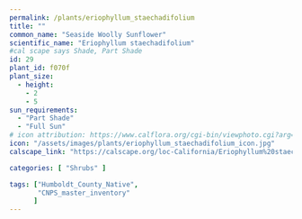 ```yaml
---
permalink: /plants/eriophyllum_staechadifolium
title: ""
common_name: "Seaside Woolly Sunflower"
scientific_name: "Eriophyllum staechadifolium"
#cal scape says Shade, Part Shade
id: 29
plant_id: f070f
plant_size:
  - height: 
    - 2
    - 5
sun_requirements:
  - "Part Shade"
  - "Full Sun"
# icon attribution: https://www.calflora.org/cgi-bin/viewphoto.cgi?arg=/app/up/entry/214/64475.jpg 
icon: "/assets/images/plants/eriophyllum_staechadifolium_icon.jpg" 
calscape_link: "https://calscape.org/loc-California/Eriophyllum%20staechadifolium(%20)"

categories: [ "Shrubs" ]

tags: ["Humboldt_County_Native",
       "CNPS_master_inventory"
      ]
---
```



